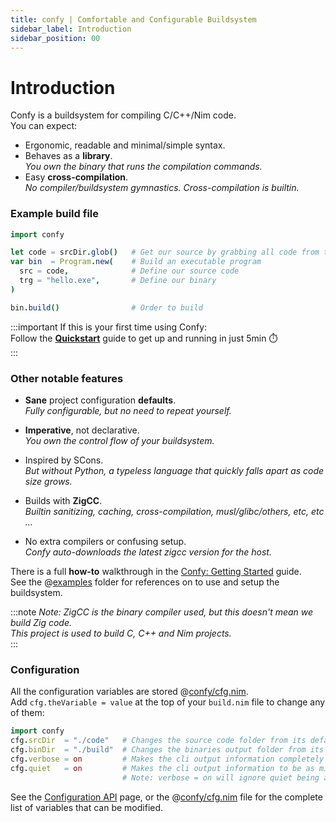 ```yaml
---
title: confy | Comfortable and Configurable Buildsystem
sidebar_label: Introduction
sidebar_position: 00
---
```

# Introduction
Confy is a buildsystem for compiling C/C++/Nim code.  
You can expect: 
- Ergonomic, readable and minimal/simple syntax.  
- Behaves as a **library**.  
  _You own the binary that runs the compilation commands._  
- Easy **cross-compilation**.  
  _No compiler/buildsystem gymnastics. Cross-compilation is builtin._  

### Example build file
```nim
import confy

let code = srcDir.glob()   # Get our source by grabbing all code from the `srcDir` folder
var bin  = Program.new(    # Build an executable program
  src = code,              # Define our source code
  trg = "hello.exe",       # Define our binary
)

bin.build()                # Order to build
```

:::important
If this is your first time using Confy:  
Follow the [**Quickstart**](/confy/quickstart) guide to get up and running in just 5min ⏱️  
:::

### Other notable features
- **Sane** project configuration **defaults**.  
  _Fully configurable, but no need to repeat yourself._  

- **Imperative**, not declarative.  
  _You own the control flow of your buildsystem._  

- Inspired by SCons.  
  _But without Python, a typeless language that quickly falls apart as code size grows._  

- Builds with **ZigCC**.  
  _Builtin sanitizing, caching, cross-compilation, musl/glibc/others, etc, etc ..._

- No extra compilers or confusing setup.  
  _Confy auto-downloads the latest zigcc version for the host._  

There is a full **how-to** walkthrough in the [Confy: Getting Started](/confy/gettingStarted/intro) guide.  
See the @[examples](https://github.com/heysokam/confy/tree/master/examples) folder for references on to use and setup the buildsystem.  

:::note
_Note: ZigCC is the binary compiler used, but this doesn't mean we build Zig code._  
_This project is used to build C, C++ and Nim projects._  
:::


### Configuration
All the configuration variables are stored @[confy/cfg.nim](https://github.com/heysokam/confy/tree/master/src/confy/cfg.nim).  
Add `cfg.theVariable = value` at the top of your `build.nim` file to change any of them:  
```nim
import confy
cfg.srcDir  = "./code"   # Changes the source code folder from its default `rootDir/"src"`.  
cfg.binDir  = "./build"  # Changes the binaries output folder from its default `rootDir/"bin"`.  
cfg.verbose = on         # Makes the cli output information completely verbose. (for debugging)
cfg.quiet   = on         # Makes the cli output information to be as minimal as possible.  (for cleaner cli output)  (default: on)  
                         # Note: verbose = on will ignore quiet being active.  (default: off)  
```
See the [Configuration API](/confy/config) page, or the @[confy/cfg.nim](https://github.com/heysokam/confy/tree/master/src/confy/cfg.nim) file for the complete list of variables that can be modified.

